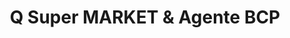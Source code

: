 ---
title: "Q Super MARKET & Agente BCP"
url: /ciudad-satelite/q-super-market-y-agente-bcp/
shop: supermercado
---